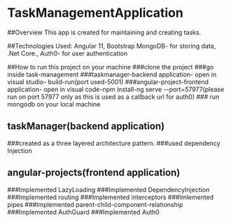 # TaskManagementApplication
 
 ##Overview
 This app is created for maintaining and creating tasks.
 
 ##Technologies Used:
 Angular 11, Bootstrap
 MongoDB- for storing data,
 .Net Core.,
 Auth0- for user authentication
 
 ##How to run this project on your machine
  ###clone the project
  ###go inside task-management
  ###taskmanager-backend application- open in visual studio- build-run(port used-5001)
  ###angular-project-frontend application- open in visual code-npm install-ng serve --port=57977(please run on port 57977 only as this is used as a           callback url for auth0)
    ### run mongodb on your local machine
  
 ## taskManager(backend application)
   ###created as a three layered architecture pattern.
   ###used dependency Injection
 
 ## angular-projects(frontend application)
  ###Implemented LazyLoading
  ###Implemented DependencyInjection
  ###Implemented routing
  ###Implemented interceptors
  ###Imlemented pipes
  ###Implemented parent-child-component-relationship
  ###Implemented AuthGuard
  ###Implemented Auth0
  
